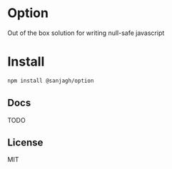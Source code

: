# Option

Out of the box solution for writing null-safe javascript

# Install

```sh
npm install @sanjagh/option

```

## Docs

TODO

## License

MIT
